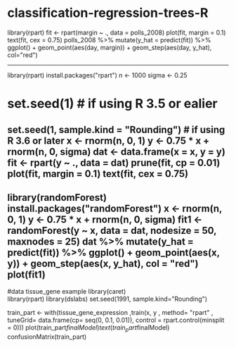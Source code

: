 # classification-regression-trees-R
library(rpart)
fit <- rpart(margin ~ ., data = polls_2008)
plot(fit, margin = 0.1)
text(fit, cex = 0.75)
polls_2008 %>% 
  mutate(y_hat = predict(fit)) %>% 
  ggplot() +
  geom_point(aes(day, margin)) +
  geom_step(aes(day, y_hat), col="red")


-----
library(rpart)
install.packages("rpart")
n <- 1000
sigma <- 0.25
# set.seed(1) # if using R 3.5 or ealier
set.seed(1, sample.kind = "Rounding") # if using R 3.6 or later
x <- rnorm(n, 0, 1)
y <- 0.75 * x + rnorm(n, 0, sigma)
dat <- data.frame(x = x, y = y)  
fit <- rpart(y ~ ., data = dat)
prune(fit, cp = 0.01)
plot(fit, margin = 0.1)
text(fit, cex = 0.75)
----------
  library(randomForest)
install.packages("randomForest")
x <- rnorm(n, 0, 1)
y <- 0.75 * x + rnorm(n, 0, sigma)
fit1 <-   randomForest(y ~ x, data = dat, nodesize = 50, maxnodes = 25)
  dat %>% 
  mutate(y_hat = predict(fit)) %>% 
  ggplot() +
  geom_point(aes(x, y)) +
  geom_step(aes(x, y_hat), col = "red")
  plot(fit1)
  -------
  #data tissue_gene example
library(caret)   
library(rpart)
library(dslabs)
set.seed(1991, sample.kind="Rounding")

train_part <- with(tissue_gene_expression ,train(x, y , method= "rpart" , 
      tuneGrid= data.frame(cp= seq(0, 0.1, 0.01)),
      control = rpart.control(minsplit = 0)))
plot(train_part$finalModel)
text(train_part$finalModel)
confusionMatrix(train_part)
